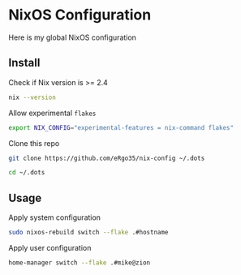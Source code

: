 # NixOS Configuration

Here is my global NixOS configuration

## Install

Check if Nix version is >= 2.4 

```bash
nix --version
```

Allow experimental `flakes`

```bash
export NIX_CONFIG="experimental-features = nix-command flakes"
```

Clone this repo

```bash 
git clone https://github.com/eRgo35/nix-config ~/.dots
```

```bash 
cd ~/.dots
```

## Usage

Apply system configuration

```bash 
sudo nixos-rebuild switch --flake .#hostname
```

Apply user configuration

```bash 
home-manager switch --flake .#mike@zion
```
